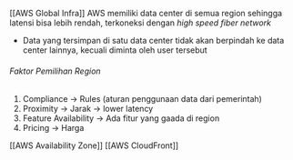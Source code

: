[[AWS Global Infra]]
AWS memiliki data center di semua region sehingga latensi bisa lebih rendah, terkoneksi dengan *high speed fiber network*

- Data yang tersimpan di satu data center tidak akan berpindah ke data center lainnya, kecuali diminta oleh user tersebut

###### Faktor Pemilihan Region
1. Compliance -> Rules (aturan penggunaan data dari pemerintah)
2. Proximity -> Jarak -> lower latency
3. Feature Availability -> Ada fitur yang gaada di region
4. Pricing -> Harga

[[AWS Availability Zone]]
[[AWS CloudFront]]
